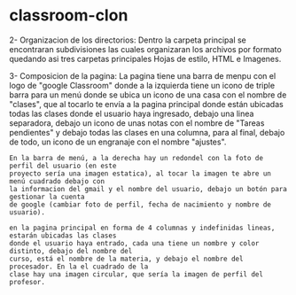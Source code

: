 # classroom-clon

2- Organizacion de los  directorios: Dentro la carpeta principal
   se encontraran subdivisiones las cuales organizaran los 
   archivos por formato quedando asi tres carpetas principales
   Hojas de estilo, HTML e Imagenes. 

3- Composicion de la pagina: La pagina tiene una barra de menpu con el logo de "google Classroom"
    donde a la izquierda tiene un icono de triple barra para un menú donde se ubica un icono de
    una casa con el nombre de "clases", que al tocarlo te envía a la pagina principal donde están
    ubicadas todas las clases donde el usuario haya ingresado, debajo una linea separadora,
    debajo un icono de unas notas con el nombre de "Tareas pendientes" y debajo todas las clases
    en una columna, para al final, debajo de todo, un icono de un engranaje con el nombre "ajustes".

    En la barra de menú, a la derecha hay un redondel con la foto de perfil del usuario (en este
    proyecto sería una imagen estatica), al tocar la imagen te abre un menú cuadrado debajo con
    la informacion del gmail y el nombre del usuario, debajo un botón para gestionar la cuenta
    de google (cambiar foto de perfil, fecha de nacimiento y nombre de usuario).

    en la pagina principal en forma de 4 columnas y indefinidas lineas, estarán ubicadas las clases
    donde el usuario haya entrado, cada una tiene un nombre y color distinto, debajo del nombre del
    curso, está el nombre de la materia, y debajo el nombre del procesador. En la el cuadrado de la
    clase hay una imagen circular, que sería la imagen de perfil del profesor.